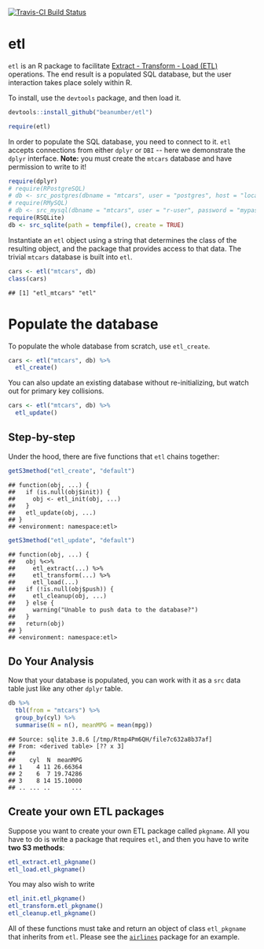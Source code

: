 [![Travis-CI Build Status](https://travis-ci.org/beanumber/etl.svg?branch=master)](https://travis-ci.org/beanumber/etl)

etl
===

`etl` is an R package to facilitate [Extract - Transform - Load (ETL)](https://en.wikipedia.org/wiki/Extract,_transform,_load) operations. The end result is a populated SQL database, but the user interaction takes place solely within R.

To install, use the `devtools` package, and then load it.

``` r
devtools::install_github("beanumber/etl")
```

``` r
require(etl)
```

In order to populate the SQL database, you need to connect to it. `etl` accepts connections from either `dplyr` or `DBI` -- here we demonstrate the `dplyr` interface. **Note:** you must create the `mtcars` database and have permission to write to it!

``` r
require(dplyr)
# require(RPostgreSQL)
# db <- src_postgres(dbname = "mtcars", user = "postgres", host = "localhost")
# require(RMySQL)
# db <- src_mysql(dbname = "mtcars", user = "r-user", password = "mypass", host = "localhost")
require(RSQLite)
db <- src_sqlite(path = tempfile(), create = TRUE)
```

Instantiate an `etl` object using a string that determines the class of the resulting object, and the package that provides access to that data. The trivial `mtcars` database is built into `etl`.

``` r
cars <- etl("mtcars", db)
class(cars)
```

    ## [1] "etl_mtcars" "etl"

Populate the database
=====================

To populate the whole database from scratch, use `etl_create`.

``` r
cars <- etl("mtcars", db) %>%
  etl_create()
```

You can also update an existing database without re-initializing, but watch out for primary key collisions.

``` r
cars <- etl("mtcars", db) %>%
  etl_update()
```

Step-by-step
------------

Under the hood, there are five functions that `etl` chains together:

``` r
getS3method("etl_create", "default")
```

    ## function(obj, ...) {
    ##   if (is.null(obj$init)) {
    ##     obj <- etl_init(obj, ...)
    ##   }
    ##   etl_update(obj, ...)
    ## }
    ## <environment: namespace:etl>

``` r
getS3method("etl_update", "default")
```

    ## function(obj, ...) {
    ##   obj %<>%
    ##     etl_extract(...) %>%
    ##     etl_transform(...) %>%
    ##     etl_load(...)
    ##   if (!is.null(obj$push)) {
    ##     etl_cleanup(obj, ...)
    ##   } else {
    ##     warning("Unable to push data to the database?")
    ##   }
    ##   return(obj)
    ## }
    ## <environment: namespace:etl>

Do Your Analysis
----------------

Now that your database is populated, you can work with it as a `src` data table just like any other `dplyr` table.

``` r
db %>%
  tbl(from = "mtcars") %>%
  group_by(cyl) %>%
  summarise(N = n(), meanMPG = mean(mpg))
```

    ## Source: sqlite 3.8.6 [/tmp/Rtmp4Pm6QH/file7c632a8b37af]
    ## From: <derived table> [?? x 3]
    ## 
    ##    cyl  N  meanMPG
    ## 1    4 11 26.66364
    ## 2    6  7 19.74286
    ## 3    8 14 15.10000
    ## .. ... ..      ...

Create your own ETL packages
----------------------------

Suppose you want to create your own ETL package called `pkgname`. All you have to do is write a package that requires `etl`, and then you have to write **two S3 methods**:

``` r
etl_extract.etl_pkgname()
etl_load.etl_pkgname()
```

You may also wish to write

``` r
etl_init.etl_pkgname()
etl_transform.etl_pkgname()
etl_cleanup.etl_pkgname()
```

All of these functions must take and return an object of class `etl_pkgname` that inherits from `etl`. Please see the [`airlines`](https://github.com/beanumber/airlines) package for an example.
